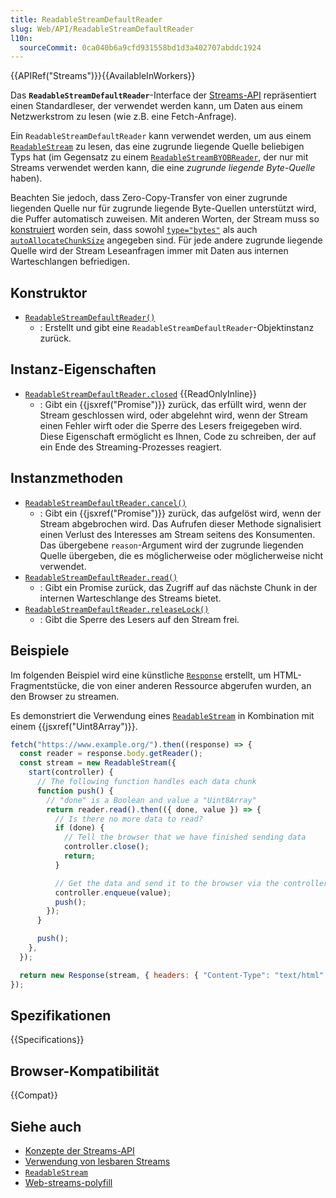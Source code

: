 ```yaml
---
title: ReadableStreamDefaultReader
slug: Web/API/ReadableStreamDefaultReader
l10n:
  sourceCommit: 0ca040b6a9cfd931558bd1d3a402707abddc1924
---
```


{{APIRef("Streams")}}{{AvailableInWorkers}}

Das **`ReadableStreamDefaultReader`**-Interface der [Streams-API](/de/docs/Web/API/Streams_API) repräsentiert einen Standardleser, der verwendet werden kann, um Daten aus einem Netzwerkstrom zu lesen (wie z.B. eine Fetch-Anfrage).

Ein `ReadableStreamDefaultReader` kann verwendet werden, um aus einem [`ReadableStream`](/de/docs/Web/API/ReadableStream) zu lesen, das eine zugrunde liegende Quelle beliebigen Typs hat (im Gegensatz zu einem [`ReadableStreamBYOBReader`](/de/docs/Web/API/ReadableStreamBYOBReader), der nur mit Streams verwendet werden kann, die eine _zugrunde liegende Byte-Quelle_ haben).

Beachten Sie jedoch, dass Zero-Copy-Transfer von einer zugrunde liegenden Quelle nur für zugrunde liegende Byte-Quellen unterstützt wird, die Puffer automatisch zuweisen. Mit anderen Worten, der Stream muss so [konstruiert](/de/docs/Web/API/ReadableStream/ReadableStream) worden sein, dass sowohl [`type="bytes"`](/de/docs/Web/API/ReadableStream/ReadableStream#type) als auch [`autoAllocateChunkSize`](/de/docs/Web/API/ReadableStream/ReadableStream#autoallocatechunksize) angegeben sind. Für jede andere zugrunde liegende Quelle wird der Stream Leseanfragen immer mit Daten aus internen Warteschlangen befriedigen.

## Konstruktor

- [`ReadableStreamDefaultReader()`](/de/docs/Web/API/ReadableStreamDefaultReader/ReadableStreamDefaultReader)
  - : Erstellt und gibt eine `ReadableStreamDefaultReader`-Objektinstanz zurück.

## Instanz-Eigenschaften

- [`ReadableStreamDefaultReader.closed`](/de/docs/Web/API/ReadableStreamDefaultReader/closed) {{ReadOnlyInline}}
  - : Gibt ein {{jsxref("Promise")}} zurück, das erfüllt wird, wenn der Stream geschlossen wird, oder abgelehnt wird, wenn der Stream einen Fehler wirft oder die Sperre des Lesers freigegeben wird. Diese Eigenschaft ermöglicht es Ihnen, Code zu schreiben, der auf ein Ende des Streaming-Prozesses reagiert.

## Instanzmethoden

- [`ReadableStreamDefaultReader.cancel()`](/de/docs/Web/API/ReadableStreamDefaultReader/cancel)
  - : Gibt ein {{jsxref("Promise")}} zurück, das aufgelöst wird, wenn der Stream abgebrochen wird. Das Aufrufen dieser Methode signalisiert einen Verlust des Interesses am Stream seitens des Konsumenten. Das übergebene `reason`-Argument wird der zugrunde liegenden Quelle übergeben, die es möglicherweise oder möglicherweise nicht verwendet.
- [`ReadableStreamDefaultReader.read()`](/de/docs/Web/API/ReadableStreamDefaultReader/read)
  - : Gibt ein Promise zurück, das Zugriff auf das nächste Chunk in der internen Warteschlange des Streams bietet.
- [`ReadableStreamDefaultReader.releaseLock()`](/de/docs/Web/API/ReadableStreamDefaultReader/releaseLock)
  - : Gibt die Sperre des Lesers auf den Stream frei.

## Beispiele

Im folgenden Beispiel wird eine künstliche [`Response`](/de/docs/Web/API/Response) erstellt, um HTML-Fragmentstücke, die von einer anderen Ressource abgerufen wurden, an den Browser zu streamen.

Es demonstriert die Verwendung eines [`ReadableStream`](/de/docs/Web/API/ReadableStream) in Kombination mit einem {{jsxref("Uint8Array")}}.

```js
fetch("https://www.example.org/").then((response) => {
  const reader = response.body.getReader();
  const stream = new ReadableStream({
    start(controller) {
      // The following function handles each data chunk
      function push() {
        // "done" is a Boolean and value a "Uint8Array"
        return reader.read().then(({ done, value }) => {
          // Is there no more data to read?
          if (done) {
            // Tell the browser that we have finished sending data
            controller.close();
            return;
          }

          // Get the data and send it to the browser via the controller
          controller.enqueue(value);
          push();
        });
      }

      push();
    },
  });

  return new Response(stream, { headers: { "Content-Type": "text/html" } });
});
```

## Spezifikationen

{{Specifications}}

## Browser-Kompatibilität

{{Compat}}

## Siehe auch

- [Konzepte der Streams-API](/de/docs/Web/API/Streams_API)
- [Verwendung von lesbaren Streams](/de/docs/Web/API/Streams_API/Using_readable_streams)
- [`ReadableStream`](/de/docs/Web/API/ReadableStream)
- [Web-streams-polyfill](https://github.com/MattiasBuelens/web-streams-polyfill)
